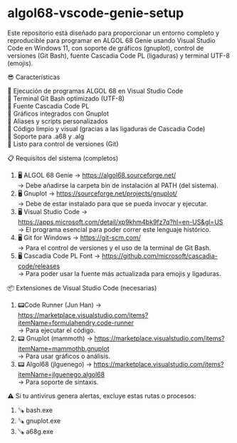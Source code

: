 # algol68-vscode-genie-setup
Este repositorio está diseñado para proporcionar un entorno completo y reproducible para programar en ALGOL 68 Genie usando Visual Studio Code en Windows 11, con soporte de gráficos (gnuplot), control de versiones (Git Bash), fuente Cascadia Code PL (ligaduras) y terminal UTF-8 (emojis).

😎 Características           

🎯 Ejecución de programas ALGOL 68 en Visual Studio Code           
🎯 Terminal Git Bash optimizado (UTF-8)           
🎯 Fuente Cascadia Code PL                
🎯 Gráficos integrados con Gnuplot        
🎯 Aliases y scripts personalizados           
🎯 Código limpio y visual (gracias a las ligaduras de Cascadia Code)           
🎯 Soporte para .a68 y .alg             
🎯 Listo para control de versiones (Git)              

📋 Requisitos del sistema (completos)
1.	🖥️ ALGOL 68 Genie
→ https://algol68.sourceforge.net/                     
→ Debe añadirse la carpeta bin de instalación al PATH (del sistema).
2.	🖥️ Gnuplot
→ https://sourceforge.net/projects/gnuplot/              
→ Debe de estar instalado para que se pueda invocar y ejecutar.         
3.	🖥️ Visual Studio Code
→ https://apps.microsoft.com/detail/xp9khm4bk9fz7q?hl=en-US&gl=US    
→ El programa esencial para poder correr este lenguaje histórico.
4.	🖥️ Git for Windows
→ https://git-scm.com/                                           
→ Para el control de versiones y el uso de la terminal de Git Bash.
5.	🖥️ Cascadia Code PL Font
→ https://github.com/microsoft/cascadia-code/releases             
→ Para poder usar la fuente más actualizada para emojis y ligaduras.

📦 Extensiones de Visual Studio Code (necesarias)
1.	📟Code Runner (Jun Han)
→ https://marketplace.visualstudio.com/items?itemName=formulahendry.code-runner  
→ Para ejecutar el código.
2.	📟  Gnuplot (mammoth)
→ https://marketplace.visualstudio.com/items?itemName=mammothb.gnuplot  
→ Para usar gráficos o análisis.
3.	📟 Algol68 (jlguenego)
→ https://marketplace.visualstudio.com/items?itemName=jlguenego.algol68   
→ Para soporte de sintaxis.

⚠️ Si tu antivirus genera alertas, excluye estas rutas o procesos:     
1. 🪚 bash.exe
2. 🪚 gnuplot.exe
3. 🪚 a68g.exe
